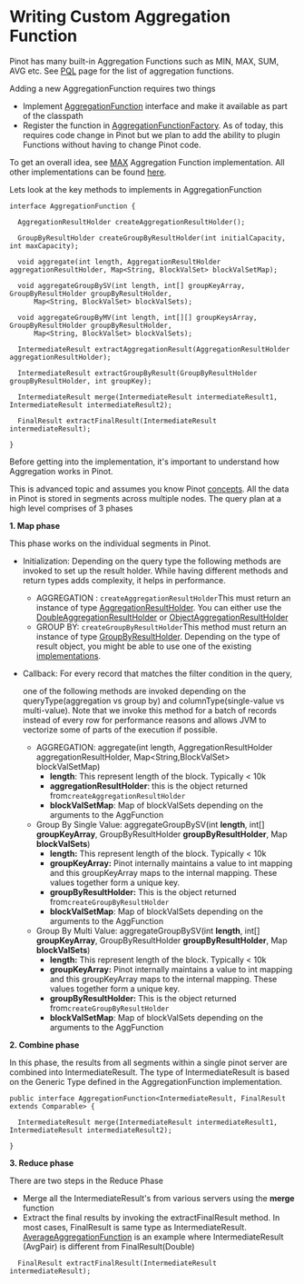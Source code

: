 # Writing Custom Aggregation Function

Pinot has many built-in Aggregation Functions such as MIN, MAX, SUM, AVG etc. See [PQL](../../../users/user-guide-query/querying-pinot.md) page for the list of aggregation functions.

Adding a new AggregationFunction requires two things

* Implement [AggregationFunction](https://github.com/apache/pinot/blob/master/pinot-core/src/main/java/org/apache/pinot/core/query/aggregation/function/AggregationFunction.java) interface and make it available as part of the classpath
* Register the function in [AggregationFunctionFactory](https://github.com/apache/pinot/blob/master/pinot-core/src/main/java/org/apache/pinot/core/query/aggregation/function/AggregationFunctionFactory.java). As of today, this requires code change in Pinot but we plan to add the ability to plugin Functions without having to change Pinot code.

To get an overall idea, see [MAX](https://github.com/apache/pinot/blob/master/pinot-core/src/main/java/org/apache/pinot/core/query/aggregation/function/MaxAggregationFunction.java) Aggregation Function implementation. All other implementations can be found [here](https://github.com/apache/pinot/tree/master/pinot-core/src/main/java/org/apache/pinot/core/query/aggregation/function).

Lets look at the key methods to implements in AggregationFunction

```
interface AggregationFunction {

  AggregationResultHolder createAggregationResultHolder();

  GroupByResultHolder createGroupByResultHolder(int initialCapacity, int maxCapacity);

  void aggregate(int length, AggregationResultHolder aggregationResultHolder, Map<String, BlockValSet> blockValSetMap);

  void aggregateGroupBySV(int length, int[] groupKeyArray, GroupByResultHolder groupByResultHolder,
      Map<String, BlockValSet> blockValSets);

  void aggregateGroupByMV(int length, int[][] groupKeysArray, GroupByResultHolder groupByResultHolder,
      Map<String, BlockValSet> blockValSets);

  IntermediateResult extractAggregationResult(AggregationResultHolder aggregationResultHolder);

  IntermediateResult extractGroupByResult(GroupByResultHolder groupByResultHolder, int groupKey);

  IntermediateResult merge(IntermediateResult intermediateResult1, IntermediateResult intermediateResult2);

  FinalResult extractFinalResult(IntermediateResult intermediateResult);

}
```

Before getting into the implementation, it's important to understand how Aggregation works in Pinot.

This is advanced topic and assumes you know Pinot [concepts](../../../basics/concepts.md). All the data in Pinot is stored in segments across multiple nodes. The query plan at a high level comprises of 3 phases

**1. Map phase**

This phase works on the individual segments in Pinot.

* Initialization: Depending on the query type the following methods are invoked to set up the result holder. While having different methods and return types adds complexity, it helps in performance.
  * AGGREGATION : `createAggregationResultHolder`This must return an instance of type [AggregationResultHolder](https://github.com/apache/pinot/blob/master/pinot-core/src/main/java/org/apache/pinot/core/query/aggregation/AggregationResultHolder.java). You can either use the [DoubleAggregationResultHolder](https://github.com/apache/pinot/blob/master/pinot-core/src/main/java/org/apache/pinot/core/query/aggregation/DoubleAggregationResultHolder.java) or [ObjectAggregationResultHolder](https://github.com/apache/pinot/blob/master/pinot-core/src/main/java/org/apache/pinot/core/query/aggregation/ObjectAggregationResultHolder.java)
  * GROUP BY: `createGroupByResultHolder`This method must return an instance of type [GroupByResultHolder](https://github.com/apache/pinot/blob/master/pinot-core/src/main/java/org/apache/pinot/core/query/aggregation/groupby/GroupByResultHolder.java). Depending on the type of result object, you might be able to use one of the existing [implementations](https://github.com/apache/pinot/tree/master/pinot-core/src/main/java/org/apache/pinot/core/query/aggregation/groupby).
*   Callback: For every record that matches the filter condition in the query,

    one of the following methods are invoked depending on the queryType(aggregation vs group by) and columnType(single-value vs multi-value). Note that we invoke this method for a batch of records instead of every row for performance reasons and allows JVM to vectorize some of parts of the execution if possible.

    * AGGREGATION: aggregate(int length, AggregationResultHolder aggregationResultHolder, Map\<String,BlockValSet> blockValSetMap)
      * **length**: This represent length of the block. Typically < 10k
      * **aggregationResultHolder**: this is the object returned from`createAggregationResultHolder`
      * **blockValSetMap**: Map of blockValSets depending on the arguments to the AggFunction
    * Group By Single Value: aggregateGroupBySV(int **length**, int\[] **groupKeyArray**, GroupByResultHolder **groupByResultHolder**, Map **blockValSets**)
      * **length:** This represent length of the block. Typically < 10k
      * **groupKeyArray:** Pinot internally maintains a value to int mapping and this groupKeyArray maps to the internal mapping. These values together form a unique key.
      * **groupByResultHolder:** This is the object returned from`createGroupByResultHolder`
      * **blockValSetMap**: Map of blockValSets depending on the arguments to the AggFunction
    * Group By Multi Value: aggregateGroupBySV(int **length**, int\[] **groupKeyArray**, GroupByResultHolder **groupByResultHolder**, Map **blockValSets**)
      * **length:** This represent length of the block. Typically < 10k
      * **groupKeyArray:** Pinot internally maintains a value to int mapping and this groupKeyArray maps to the internal mapping. These values together form a unique key.
      * **groupByResultHolder:** This is the object returned from`createGroupByResultHolder`
      * **blockValSetMap**: Map of blockValSets depending on the arguments to the AggFunction

**2. Combine phase**

In this phase, the results from all segments within a single pinot server are combined into IntermediateResult. The type of IntermediateResult is based on the Generic Type defined in the AggregationFunction implementation.

```
public interface AggregationFunction<IntermediateResult, FinalResult extends Comparable> {

  IntermediateResult merge(IntermediateResult intermediateResult1, IntermediateResult intermediateResult2);

}
```

**3. Reduce phase**

There are two steps in the Reduce Phase

* Merge all the IntermediateResult's from various servers using the **merge** function
* Extract the final results by invoking the extractFinalResult method. In most cases, FinalResult is same type as IntermediateResult. [AverageAggregationFunction](https://github.com/apache/pinot/blob/master/pinot-core/src/main/java/org/apache/pinot/core/query/aggregation/function/AvgAggregationFunction.java) is an example where IntermediateResult (AvgPair) is different from FinalResult(Double)

```
  FinalResult extractFinalResult(IntermediateResult intermediateResult);
```
